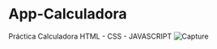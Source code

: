 # App-Calculadora
Práctica Calculadora HTML - CSS - JAVASCRIPT
![Capture](https://user-images.githubusercontent.com/69733897/179987787-2daa994b-c31e-42b5-ac7e-d7e7b26490e5.PNG)
